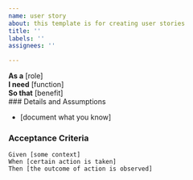 ```yaml
---
name: user story
about: this template is for creating user stories
title: ''
labels: ''
assignees: ''

---
```


**As a** [role]  
 **I need** [function]  
 **So that** [benefit]  
    ### Details and Assumptions
 * [document what you know]
 ### Acceptance Criteria  
   
 ```gherkin
 Given [some context]
 When [certain action is taken]
 Then [the outcome of action is observed]
 ```
